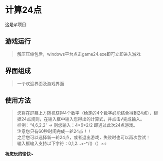 # 计算24点
这是qt项目
## 游戏运行
> 解压压缩包后，windows平台点击game24.exe即可立即进入游戏
## 界面组成
> 一个欢迎界面及游戏界面
## 使用方法
> 您将在屏幕上方随机获得4个数字（给定的4个数字必能结合得到24点），根据24点规则，在输入框中输入您得出的计算式，并点击√完成输入。    
> 样例：“4,6,2,2” → 则您输入：4\*6\*2/2 即通过此次24点游戏。   
> 注意您只有60秒时间完成一轮24点！！    
> 之后您可以选择新一轮24点，或者退出游戏，失败时也可以再次尝试！    
> 输入框输入支持以下字符：0,1,2...+-\*/()（）×÷   

__祝您玩的愉快~__